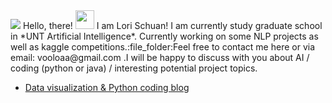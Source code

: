 <img src="https://github.com/LoriSchuan-dev/lovetheworld/blob/master/readmepic1%20(1).jpg">
Hello, there! <img src="https://raw.githubusercontent.com/MartinHeinz/MartinHeinz/master/wave.gif" width="30px">
I am Lori Schuan! I am currently study graduate school in *UNT Artificial Intelligence*. Currently working on some NLP projects as well as kaggle competitions.:file_folder:Feel free to contact me here or via email: vooloaa@gmail.com .I will be happy to discuss with you about AI / coding (python or java) / interesting potential project topics.

- [Data visualization & Python coding blog](https://dev.to/lorischuandev) 
